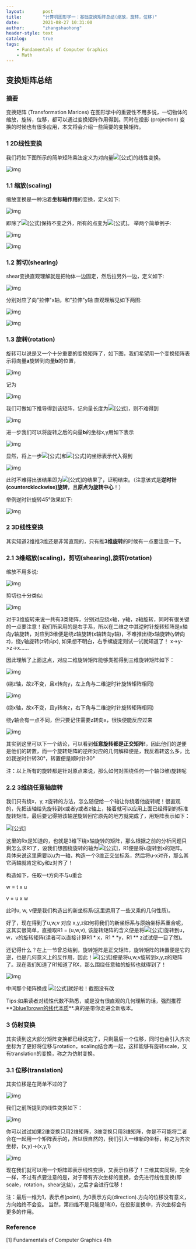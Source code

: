 ```yaml
---
layout:       post
title:        "计算机图形学一：基础变换矩阵总结(缩放，旋转，位移)"
date:         2021-08-27 10:31:00
author:       "zhangshaohong"
header-style: text
catalog:      true
tags:
    - Fundamentals of Computer Graphics
    - Math
---
```


## **变换矩阵总结**

### **摘要**

变换矩阵 (Transformation Marices) 在图形学中的重要性不用多说，一切物体的缩放，旋转，位移，都可以通过变换矩阵作用得到。同时在投影 (projection) 变换的时候也有很多应用，本文将会介绍一些简要的变换矩阵。

### **1 2D线性变换**

我们将如下图所示的简单矩阵乘法定义为对向量![[公式]](https://www.zhihu.com/equation?tex=%28x%2Cy%29%5ET)的线性变换。

![img](https://pic3.zhimg.com/80/v2-77a600e840219b009bf2794b036abeda_720w.jpg)



### **1.1 缩放(scaling)**

缩放变换是一种沿着**坐标轴作用**的变换，定义如下:

![img](https://pic3.zhimg.com/80/v2-16842975180c18b4fe8750f88e45d116_720w.jpg)

即除了![[公式]](https://www.zhihu.com/equation?tex=%280%2C0%29%5ET)保持不变之外，所有的点变为![[公式]](https://www.zhihu.com/equation?tex=%28s_xx%2Cs_yy%29%5ET)。 举两个简单例子:

![img](https://pic2.zhimg.com/80/v2-ae48c1455b68fc5593b8788287235309_720w.jpg)

![img](https://pic4.zhimg.com/80/v2-b1a9d665cece63d7e984936641b7ebab_720w.jpg)



### **1.2 剪切(shearing)**

shear变换直观理解就是把物体一边固定，然后拉另外一边，定义如下:

![img](https://pic1.zhimg.com/80/v2-62c28b5a5e4a26cda18d92312ff89f80_720w.png)

分别对应了向"拉伸"x轴，和"拉伸"y轴 直观理解见如下两图:

![img](https://pic2.zhimg.com/80/v2-f4aa66cbabade26576291e780feca4f9_720w.jpg)

![img](https://pic1.zhimg.com/80/v2-aa233efa70a9bae5152b33da75934f3c_720w.jpg)



### **1.3 旋转(rotation)**

旋转可以说是又一个十分重要的变换矩阵了，如下图，我们希望用一个变换矩阵表示将向量**a**旋转到向量**b**的位置，

![img](https://pic4.zhimg.com/80/v2-2fa721a848bea3d598ccf5c228228adb_720w.jpg)

记为

![img](https://pic3.zhimg.com/80/v2-3e6b1102bc3029495d411d4e09e6e8ee_720w.jpg)

我们可做如下推导得到该矩阵，记向量长度为![[公式]](https://www.zhihu.com/equation?tex=r)，则不难得到

![img](https://pic4.zhimg.com/80/v2-03f4676003d39ec330eada8900a24f9f_720w.jpg)

进一步我们可以将旋转之后的向量**b**的坐标x,y用如下表示

![img](https://pic3.zhimg.com/80/v2-5202fc966356516cd15596c21fc5a0de_720w.png)

显然，将上一步![[公式]](https://www.zhihu.com/equation?tex=x_a)和![[公式]](https://www.zhihu.com/equation?tex=y_a)的坐标表示代入得到

![img](https://pic4.zhimg.com/80/v2-c9ce45eaedb3453ca1984d643fede67f_720w.jpg)

此时不难得出该结果即为![[公式]](https://www.zhihu.com/equation?tex=rotate%28%5Cphi%29+%2A+%28x_a%2Cy_a%29%5ET)的结果了，证明结束。（注意该式是**逆时针(countercklockwise)旋转**，且**原点为旋转中心**！）

举例逆时针旋转45°效果如下:

![img](https://pic2.zhimg.com/80/v2-a46dafc052b4e363775e98dadf53a049_720w.jpg)



### **2 3D线性变换**

其实知道2维推3维还是非常直观的，只有推**3维旋转**的时候有一点要注意一下。

### **2.1 3维缩放(scaling)，剪切(shearing),旋转(rotation)**

缩放不用多说:

![img](https://pic3.zhimg.com/80/v2-74f76e847ed60c6ad125ec5a0207be22_720w.jpg)

剪切也十分类似:

![img](https://pic1.zhimg.com/80/v2-0f56ba3e4cad1d50e2346deba5de910c_720w.jpg)



对于3维旋转来说一共有3类矩阵，分别对应绕x轴，y轴，z轴旋转，同时有很关键的一点要注意！我们所采用的是右手系，所以在二维之中其逆时针旋转矩阵是x轴向y轴旋转，对应到3维便是绕z轴旋转(x轴转向y轴)，不难推出绕x轴旋转(y转向z)，绕y轴旋转(z转向x), 如果想不明白，右手螺旋定则试一试就知道了！ x->y->z->x......

因此理解了上面这点，对应二维旋转矩阵能够类推得到三维旋转矩阵如下：

![img](https://pic1.zhimg.com/80/v2-4640de4464fe8a2c6909767a999f4bfc_720w.jpg)

(绕z轴，故z不变，且x转向y，左上角与二维逆时针旋转矩阵相同)

![img](https://pic3.zhimg.com/80/v2-4a78406b5500581b26cd059d62405e9e_720w.jpg)

(绕x轴，故x不变，且y转向z，右下角与二维逆时针旋转矩阵相同)

绕y轴会有一点不同，但只要记住需要z转向x，很快便能反应过来

![img](https://pic4.zhimg.com/80/v2-7076a6893b79757212510a74d5c7b4ff_720w.jpg)

其实到这里可以下一个结论，可以看到**任意旋转都是正交矩阵!**，因此他们的逆便是他们的转置，而一个旋转矩阵的逆所对应的几何解释便是，我反着转这么多，比如我逆时针转30°，转置便是顺时针30°

注：以上所有的旋转都是针对原点来说，那么如何对围绕任何一个轴(3维)旋转呢

### **2.2 3维绕任意轴旋转**

我们只有绕x，y, z旋转的方法，怎么随便给一个轴让你绕着他旋转呢！很直观的，先把该轴给先旋转到x或者y或者z轴上，接着就可以应用上面已经得到的标准旋转矩阵，最后要记得把该轴逆旋转回它原先的地方就完成了，用矩阵表示如下：

![[公式]](https://www.zhihu.com/equation?tex=R1RxR1%5ET+%2A+%28x%2Cy%2Cz%29%5ET)

这里的Rx是知道的，也就是3维下绕x轴旋转的矩阵，那么根据之前的分析问题只剩怎么求R1了，设我们想围绕旋转的轴为![[公式]](https://www.zhihu.com/equation?tex=u)，R1便是将u旋转到x的矩阵。 具体来说这里需要以u为一轴，构造一个3维正交坐标系，然后将u-x对齐，那么其它两轴就肯定和y和z对齐了！

构造如下，任取一t方向不与u重合

w = t x u

v = u x w

此时u, w, v便是我们构造出的新坐标系(这里运用了一些叉乘的几何性质)。

好了，现在得到了u,w,v 对应 x,y,z如何将我们的新坐标系与原始坐标系重合呢，这其实很简单，直接取R1 = (u,w,v), 该旋转矩阵的含义便是将![[公式]](https://www.zhihu.com/equation?tex=x%2Cy%2Cz)旋转到u，w，v的旋转矩阵(读者可以直接计算R1 * x，R1 * *y，R1 ** z试试便一目了然)。

还记得什么？在上一节曾总结到，旋转矩阵是正交矩阵，旋转矩阵的转置便是它的逆，也是几何意义上的反作用，因此！![[公式]](https://www.zhihu.com/equation?tex=R%5ET)便是将u,w,v旋转到x,y,z的矩阵了。现在我们知道了R1知道了RX，那么围绕任意轴的旋转也就得到了！

![img](https://pic1.zhimg.com/80/v2-5eb27f770111845edcfd11a232885010_720w.jpg)

中间那个矩阵换成 ![[公式]](https://www.zhihu.com/equation?tex=rotate-x%28%5Cphi%29)就好啦！截图没有改

Tips:如果读者对线性代数不熟悉，或是没有很直观的几何理解的话，强烈推荐**[3blue1brown的线代本质](https://link.zhihu.com/?target=https%3A//www.bilibili.com/video/BV1Ys411k7yQ%3Ffrom%3Dsearch%26seid%3D15562968547395149083)**.真的是带你走进全新版本。

### **3 仿射变换**

其实读到这大部分矩阵变换都已经说完了，只剩最后一个位移，同时也会引入齐次坐标为了更好将位移与rotation，scaling结合再一起，这样能够有旋转scale，又有translation的变换，称之为仿射变换。

### **3.1 位移(translation)**

其实位移是在简单不过的了

![img](https://pic3.zhimg.com/80/v2-83526743b18e13e5cced75b9bfae4c26_720w.jpg)

我们之前所提到的线性变换如下：

![img](https://pic4.zhimg.com/80/v2-2635349f42243dc78d97bbab0ecd8b13_720w.jpg)



你可以试试如果2维变换只用2维矩阵，3维变换只用3维矩阵，你是不可能将二者合在一起用一个矩阵表示的，所以很自然的，我们引入一维新的坐标，称之为齐次坐标，(x,y)->(x,y,1)

![img](https://pic1.zhimg.com/80/v2-5d0d216a4e0d343fec60a5626bb31d68_720w.jpg)

现在我们就可以用一个矩阵即表示线性变换，又表示位移了！三维其实同理，完全一样，不过有点要注意的是，对于带有齐次坐标的变换，会先进行线性变换(即scale，rotation，shear这些)，之后才会进行位移！

注：最后一维为1，表示点(point), 为0表示方向(direction).方向的位移没有意义，方向始终不会变。 当然，第四维不是只能是1和0，在投影变换中，齐次坐标会有更多的作用。

### **Reference**

[1] Fundamentals of Computer Graphics 4th